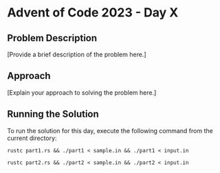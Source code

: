 # Advent of Code 2023 - Day X

## Problem Description

[Provide a brief description of the problem here.]

## Approach

[Explain your approach to solving the problem here.]

## Running the Solution

To run the solution for this day, execute the following command from the current directory:

```rustc part1.rs && ./part1 < sample.in && ./part1 < input.in```

```rustc part2.rs && ./part2 < sample.in && ./part2 < input.in```
